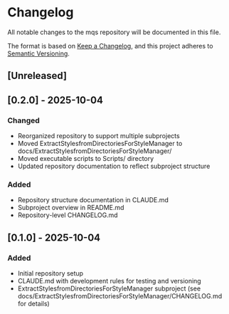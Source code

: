 # Changelog

All notable changes to the mqs repository will be documented in this file.

The format is based on [Keep a Changelog](https://keepachangelog.com/en/1.0.0/),
and this project adheres to [Semantic Versioning](https://semver.org/spec/v2.0.0.html).

## [Unreleased]

## [0.2.0] - 2025-10-04

### Changed
- Reorganized repository to support multiple subprojects
- Moved ExtractStylesfromDirectoriesForStyleManager to docs/ExtractStylesfromDirectoriesForStyleManager/
- Moved executable scripts to Scripts/ directory
- Updated repository documentation to reflect subproject structure

### Added
- Repository structure documentation in CLAUDE.md
- Subproject overview in README.md
- Repository-level CHANGELOG.md

## [0.1.0] - 2025-10-04

### Added
- Initial repository setup
- CLAUDE.md with development rules for testing and versioning
- ExtractStylesfromDirectoriesForStyleManager subproject (see docs/ExtractStylesfromDirectoriesForStyleManager/CHANGELOG.md for details)
